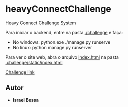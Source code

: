 # heavyConnectChallenge
 Heavy Connect Challenge System

Para iniciar o backend, entre na pasta [./challenge](https://github.com/Ibessas/heavyConnectChallenge/tree/master/challenge) e faça:

 * No windows: python.exe ./manage.py runserve
 * No linux: python manage.py runserver

Para ver o site web, abra o arquivo [index.html](https://github.com/Ibessas/heavyConnectChallenge/blob/master/challenge/static/index.html) na pasta [.challenge/static/index.html](https://github.com/Ibessas/heavyConnectChallenge/tree/master/challenge/static)

[Challenge link](https://github.com/FSPinho/hc-challenge/blob/master/README.md)

## Autor
* **Israel Bessa** 



